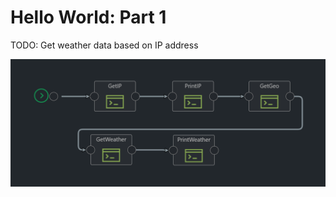 # Hello World: Part 1

TODO: Get weather data based on IP address

![hello_world_part1](../images/hello_world_part1.png)
